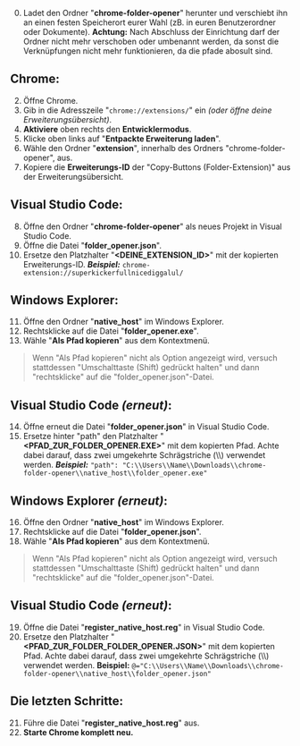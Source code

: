 0. Ladet den Ordner "**chrome-folder-opener**" herunter und verschiebt ihn an einen festen Speicherort eurer Wahl (zB. in euren Benutzerordner oder Dokumente).
    **Achtung:** Nach Abschluss der Einrichtung darf der Ordner nicht mehr verschoben oder umbenannt werden, da sonst die Verknüpfungen nicht mehr funktionieren, da die pfade abosult sind.

## Chrome:
2. Öffne Chrome.
3. Gib in die Adresszeile "`chrome://extensions/`" ein *(oder öffne deine Erweiterungsübersicht)*.
4. **Aktiviere** oben rechts den **Entwicklermodus**.
5. Klicke oben links auf "**Entpackte Erweiterung laden**".
6. Wähle den Ordner "**extension**", innerhalb des Ordners "chrome-folder-opener", aus.
7. Kopiere die **Erweiterungs-ID** der "Copy-Buttons (Folder-Extension)" aus der Erweiterungsübersicht.

## Visual Studio Code:
8. Öffne den Ordner "**chrome-folder-opener**" als neues Projekt in Visual Studio Code.
9. Öffne die Datei "**folder_opener.json**".
10. Ersetze den Platzhalter "**<DEINE_EXTENSION_ID>**" mit der kopierten Erweiterungs-ID.
    ***Beispiel:*** `chrome-extension://superkickerfullnicediggalul/`

## Windows Explorer:
11. Öffne den Ordner "**native_host**" im Windows Explorer.
12. Rechtsklicke auf die Datei "**folder_opener.exe**".
13. Wähle "**Als Pfad kopieren**" aus dem Kontextmenü.
> Wenn "Als Pfad kopieren" nicht als Option angezeigt wird, versuch
> stattdessen "Umschalttaste (Shift) gedrückt halten" und dann
> "rechtsklicke" auf die "folder_opener.json"-Datei.

## Visual Studio Code *(erneut)*:
14. Öffne erneut die Datei "**folder_opener.json**" in Visual Studio Code.
15. Ersetze hinter "path" den Platzhalter "**<PFAD_ZUR_FOLDER_OPENER.EXE>**" mit dem kopierten Pfad. Achte dabei darauf, dass zwei umgekehrte Schrägstriche (\\\\) verwendet werden.
	***Beispiel:*** `"path": "C:\\Users\\Name\\Downloads\\chrome-folder-opener\\native_host\\folder_opener.exe"`

## Windows Explorer *(erneut)*:
16. Öffne den Ordner "**native_host**" im Windows Explorer.
17. Rechtsklicke auf die Datei "**folder_opener.json**".
18. Wähle "**Als Pfad kopieren**" aus dem Kontextmenü.
> Wenn "Als Pfad kopieren" nicht als Option angezeigt wird, versuch
> stattdessen "Umschalttaste (Shift) gedrückt halten" und dann
> "rechtsklicke" auf die "folder_opener.json"-Datei.

## Visual Studio Code *(erneut)*:
19. Öffne die Datei "**register_native_host.reg**" in Visual Studio Code.
20. Ersetze den Platzhalter "**<PFAD_ZUR_FOLDER_FOLDER_OPENER.JSON>**" mit dem kopierten Pfad. Achte dabei darauf, dass zwei umgekehrte Schrägstriche (\\\\) verwendet werden.
    **Beispiel:** `@="C:\\Users\\Name\\Downloads\\chrome-folder-opener\\native_host\\folder_opener.json"`

## Die letzten Schritte:
21. Führe die Datei "**register_native_host.reg**" aus.
22. **Starte Chrome komplett neu.**
